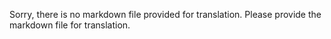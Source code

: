 Sorry, there is no markdown file provided for translation. Please provide the markdown file for translation.
